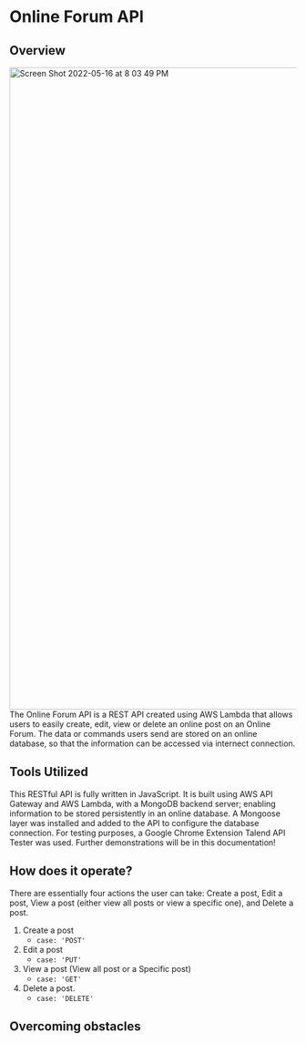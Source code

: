 # Online Forum API
## Overview
<img width="1128" alt="Screen Shot 2022-05-16 at 8 03 49 PM" src="https://user-images.githubusercontent.com/55883282/168701496-4afb17ff-09e9-4e05-92ae-da73caf49442.png">
The Online Forum API is a REST API created using AWS Lambda that allows users to easily create, edit, view or delete an online post on an Online Forum. The data or commands users send are stored on an online database, so that the information can be accessed via internect connection.

## Tools Utilized
This RESTful API is fully written in JavaScript. It is built using AWS API Gateway and AWS Lambda, with a MongoDB backend server; enabling information to be stored persistently in an online database. A Mongoose layer was installed and added to the API to configure the database connection. For testing purposes, a Google Chrome Extension Talend API Tester was used. Further demonstrations will be in this documentation! <br />

## How does it operate?
There are essentially four actions the user can take: Create a post, Edit a post, View a post (either view all posts or view a specific one), and Delete a post. 
1. Create a post
   * `case: 'POST'`
2. Edit a post 
   * `case: 'PUT'`
3. View a post (View all post or a Specific post)
   * `case: 'GET'`
4. Delete a post.
   * `case: 'DELETE'`

## Overcoming obstacles
